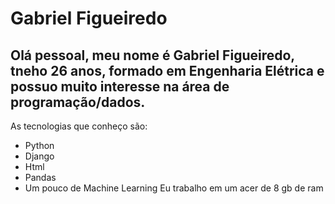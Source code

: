 # Gabriel Figueiredo

## Olá pessoal, meu nome é Gabriel Figueiredo, tneho 26 anos, formado em Engenharia Elétrica e possuo muito interesse na área de programação/dados.

As tecnologias que conheço são:
 - Python
 - Django
 - Html
 - Pandas
 - Um pouco de Machine Learning
Eu trabalho em um acer de 8 gb de ram 
